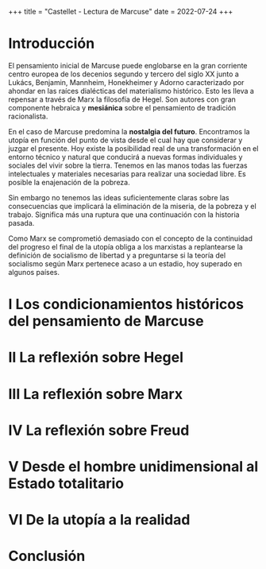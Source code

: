 +++
title = "Castellet - Lectura de Marcuse"
date = 2022-07-24
+++

# Introducción

El pensamiento inicial de Marcuse puede englobarse en la gran corriente centro europea de los decenios segundo y tercero del siglo XX junto a Lukács, Benjamin, Mannheim, Honekheimer y Adorno caracterizado por ahondar en las raíces dialécticas del materialismo histórico. Esto les lleva a repensar a través de Marx la filosofía de Hegel. Son autores con gran componente hebraica y **mesiánica** sobre el pensamiento de tradición racionalista. 

En el caso de Marcuse predomina la **nostalgia del futuro**. Encontramos la utopía en función del punto de vista desde el cual hay que considerar y juzgar el presente. Hoy existe la posibilidad real de una transformación en el entorno técnico y natural que conducirá a nuevas formas individuales y sociales del vivir sobre la tierra. Tenemos en las manos todas las fuerzas intelectuales y materiales necesarias para realizar una sociedad libre. Es posible la enajenación de la pobreza. 

Sin embargo no tenemos las ideas suficientemente claras sobre las consecuencias que implicará la eliminación de la miseria, de la pobreza y el trabajo. Significa más una ruptura que una continuación con la historia pasada.

Como Marx se comprometió demasiado con el concepto de la continuidad del progreso el final de la utopía obliga a los marxistas a replantearse la definición de socialismo  de libertad y a preguntarse si la teoría del socialismo según Marx pertenece acaso a un estadio, hoy superado en algunos países.

# I Los condicionamientos históricos del pensamiento de Marcuse

# II La reflexión sobre Hegel

# III La reflexión sobre Marx

# IV La reflexión sobre Freud

# V Desde el hombre unidimensional al Estado totalitario

# VI De la utopía a la realidad

# Conclusión
